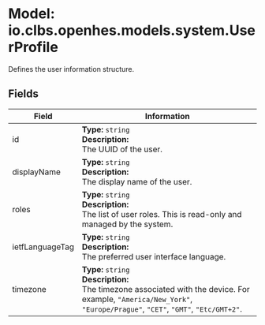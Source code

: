 # Model: io.clbs.openhes.models.system.UserProfile

Defines the user information structure.

## Fields

| Field | Information |
| --- | --- |
| id | <b>Type:</b> `string`<br><b>Description:</b><br>The UUID of the user. |
| displayName | <b>Type:</b> `string`<br><b>Description:</b><br>The display name of the user. |
| roles | <b>Type:</b> `string`<br><b>Description:</b><br>The list of user roles. This is read-only and managed by the system. |
| ietfLanguageTag | <b>Type:</b> `string`<br><b>Description:</b><br>The preferred user interface language. |
| timezone | <b>Type:</b> `string`<br><b>Description:</b><br>The timezone associated with the device. For example, `"America/New_York"`, `"Europe/Prague"`, `"CET"`, `"GMT"`, `"Etc/GMT+2"`. |

